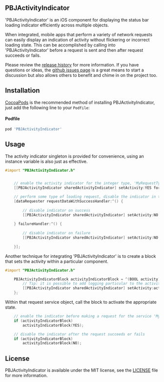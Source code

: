 ## PBJActivityIndicator
'PBJActivityIndicator' is an iOS component for displaying the status bar loading indicator efficiently across multiple objects.

When integrated, mobile apps that perform a variety of network requests can easily display an indication of activity without flickering or incorrect loading state. This can be accomplished by calling into 'PBJActivityIndicator' before a request is sent and then after request succeeds or fails.

Please review the [release history](https://github.com/piemonte/PBJActivityIndicator/releases) for more information. If you have questions or ideas, the [github issues page](https://github.com/piemonte/PBJActivityIndicator/issues) is a great means to start a discussion but also allows others to benefit and chime in on the project too.

## Installation

[CocoaPods](http://cocoapods.org) is the recommended method of installing PBJActivityIndicator, just add the following line to your `Podfile`:

#### Podfile

```ruby
pod 'PBJActivityIndicator'
```

## Usage

The activity indicator singleton is provided for convenience, using an instance variable is also just as effective.

```objective-c
#import "PBJActivityIndicator.h"
```

```objective-c

    // enable the activity indicator for the integer type, 'MyRequestTypeHttpGet'
    [[PBJActivityIndicator sharedActivityIndicator] setActivity:YES forType:MyRequestTypeHttpGet];

    // perform some type of loading request, disable the indicator in the completion blocks or delegate callback
    [dataRequester requestDataWithSuccessHandler:^() {
    
        // disable indicator on success
        [[PBJActivityIndicator sharedActivityIndicator] setActivity:NO forType:MyRequestTypeHttpGet];
    
    } failureHandler:^() {
    
        // disable indicator on failure
        [[PBJActivityIndicator sharedActivityIndicator] setActivity:NO forType:MyRequestTypeHttpGet];
    
    }];

```

Another technique for integrating 'PBJActivityIndicator' is to create a block that sets the activity within a particular component.

```objective-c
#import "PBJActivityIndicator.h"
```

```objective-c
    PBJActivityIndicatorBlock activityIndicatorBlock = ^(BOOL activity) {
        // Tip: it is possible to add logging particular to the activity here
        [[PBJActivityIndicator sharedActivityIndicator] setActivity:activity forType:MyRequestServiceType];
    };
```

Within that request service object, call the block to activate the appropriate state.

```objective-c
    // enable the indicator before making a request for the service 'MyRequestServiceType'
    if (activityIndicatorBlock)
        activityIndicatorBlock(YES);
```

```objective-c
    // disable the indicator after the request succeeds or fails
    if (activityIndicatorBlock)
        activityIndicatorBlock(NO);
```

## License

PBJActivityIndicator is available under the MIT license, see the [LICENSE](https://github.com/piemonte/PBJActivityIndicator/blob/master/LICENSE) file for more information.
